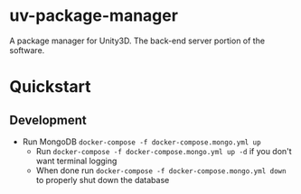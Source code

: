 # uv-package-manager

A package manager for Unity3D. The back-end server portion of the software.

# Quickstart

## Development

* Run MongoDB `docker-compose -f docker-compose.mongo.yml up`
  * Run `docker-compose -f docker-compose.mongo.yml up -d` if you don't want terminal logging
  * When done run `docker-compose -f docker-compose.mongo.yml down` to properly shut down the database
